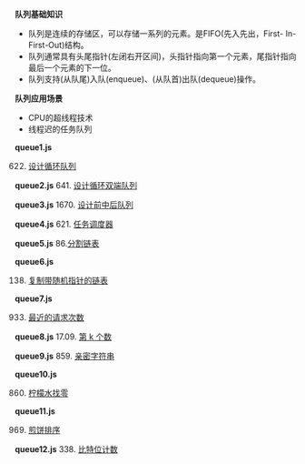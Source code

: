 **队列基础知识**
* 队列是连续的存储区，可以存储一系列的元素。是FIFO(先入先出，First- In-First-Out)结构。
* 队列通常具有头尾指针(左闭右开区间)，头指针指向第一个元素，尾指针指向最后一个元素的下一位。
* 队列支持(从队尾)入队(enqueue)、(从队首)出队(dequeue)操作。

**队列应用场景**
* CPU的超线程技术
* 线程迟的任务队列

**queue1.js**

622. [设计循环队列](https://leetcode-cn.com/problems/design-circular-queue/)

**queue2.js**
641. [设计循环双端队列](https://leetcode-cn.com/problems/design-circular-deque/)

**queue3.js**
1670. [设计前中后队列](https://leetcode-cn.com/problems/design-front-middle-back-queue/)

**queue4.js**
621. [任务调度器](https://leetcode-cn.com/problems/task-scheduler/)

**queue5.js**
86.[分割链表](https://leetcode-cn.com/problems/partition-list/)

**queue6.js**

138. [复制带随机指针的链表](https://leetcode-cn.com/problems/copy-list-with-random-pointer/)

**queue7.js**

933. [最近的请求次数](https://leetcode-cn.com/problems/number-of-recent-calls)

**queue8.js**
17.09. [第 k 个数](https://leetcode-cn.com/problems/get-kth-magic-number-lcci)

**queue9.js**
859. [亲密字符串](https://leetcode-cn.com/problems/buddy-strings)

**queue10.js**

860. [柠檬水找零](https://leetcode-cn.com/problems/lemonade-change/)

**queue11.js**

969. [煎饼排序](https://leetcode-cn.com/problems/pancake-sorting)

**queue12.js**
338. [比特位计数](https://leetcode-cn.com/problems/counting-bits/)

